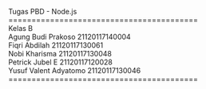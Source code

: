 Tugas PBD - Node.js <br>
=========================================<br>
Kelas B<br>
Agung Budi Prakoso 21120117140004 <br>
Fiqri Abdilah	21120117130061 <br>
Nobi Kharisma	21120117130048 <br>
Petrick Jubel E	21120117120028 <br>
Yusuf Valent Adyatomo	21120117130046 <br>
=========================================<br>
